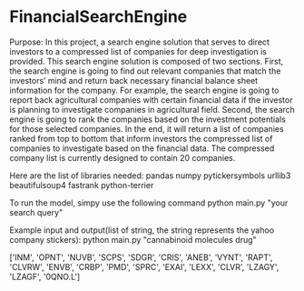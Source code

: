 # FinancialSearchEngine

Purpose:
In this project, a search engine solution that serves to direct investors to a compressed list of companies for deep investigation is provided. This search engine solution is composed of two sections. First, the search engine is going to find out relevant companies that match the investors’ mind and return back necessary financial balance sheet information for the company. For example, the search engine is going to report back agricultural companies with certain financial data if the investor is planning to investigate companies in agricultural field. Second, the search engine is going to rank the companies based on the investment potentials for those selected companies. In the end, it will return a list of companies ranked from top to bottom that inform investors the compressed list of companies to investigate based on the financial data. The compressed company list is currently designed to contain 20 companies.


Here are the list of libraries needed:
pandas
numpy
pytickersymbols
urllib3
beautifulsoup4
fastrank
python-terrier


To run the model, simpy use the following command
python main.py "your search query"

Example input and output(list of string, the string represents the yahoo company stickers):
python main.py "cannabinoid molecules drug"

['INM', 'OPNT', 'NUVB', 'SCPS', 'SDGR', 'CRIS', 'ANEB', 'VYNT', 'RAPT', 'CLVRW', 'ENVB', 'CRBP', 'PMD', 'SPRC', 'EXAI', 'LEXX', 'CLVR', 'LZAGY', 'LZAGF', '0QNO.L']

